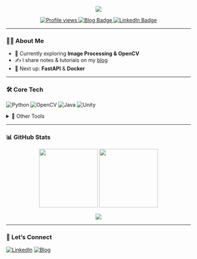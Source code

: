 <!-- Banner -->
<div align="center">
  <img src="https://readme-typing-svg.herokuapp.com/?lines=Hi,%20I’m%20Ayşenur%20👋;Image%20Processing%20Enthusiast;Always%20Learning%20🚀&center=true&width=500&height=50">
</div>

<p align="center">
  <a href="https://github.com/Aysenur-Erkin">
    <img src="https://komarev.com/ghpvc/?username=Aysenur-Erkin&style=flat-square&color=blue" alt="Profile views" />
  </a>
  <a href="https://talkbytechtalk.blogspot.com/">
    <img src="https://img.shields.io/badge/Blog-TechTalk-blue?logo=blogger&style=flat-square" alt="Blog Badge" />
  </a>
  <a href="https://linkedin.com/in/ayşenur-erkin">
    <img src="https://img.shields.io/badge/LinkedIn-Ayşenur%20Erkin-blue?logo=linkedin&style=flat-square" alt="LinkedIn Badge" />
  </a>
</p>

---

### 👩‍💻 About Me
- 🔭 Currently exploring **Image Processing & OpenCV**
- ✍️ I share notes & tutorials on my [blog](https://talkbytechtalk.blogspot.com/)
- 🌱 Next up: **FastAPI** & **Docker**

---

### 🛠 Core Tech
![Python](https://img.shields.io/badge/Python-3677A9?style=for-the-badge&logo=python&logoColor=white)
![OpenCV](https://img.shields.io/badge/OpenCV-5C3EE8?style=for-the-badge&logo=opencv&logoColor=white)
![Java](https://img.shields.io/badge/Java-F89820?style=for-the-badge&logo=java&logoColor=white)
![Unity](https://img.shields.io/badge/Unity-000000?style=for-the-badge&logo=unity&logoColor=white)

<details>
<summary>🧩 Other Tools</summary>

![C](https://img.shields.io/badge/C-00599C?style=flat-square&logo=c&logoColor=white)
![C#](https://img.shields.io/badge/C%23-239120?style=flat-square&logo=c-sharp&logoColor=white)
![Kotlin](https://img.shields.io/badge/Kotlin-0095D5?style=flat-square&logo=kotlin&logoColor=white)
![HTML5](https://img.shields.io/badge/HTML5-E34F26?style=flat-square&logo=html5&logoColor=white)
![CSS3](https://img.shields.io/badge/CSS3-1572B6?style=flat-square&logo=css3&logoColor=white)
![MySQL](https://img.shields.io/badge/MySQL-4479A1?style=flat-square&logo=mysql&logoColor=white)
![Firebase](https://img.shields.io/badge/Firebase-FFCA28?style=flat-square&logo=firebase&logoColor=black)

</details>

---

### 📊 GitHub Stats
<div align="center">
  <img height="160px" src="https://github-readme-stats.vercel.app/api?username=Aysenur-Erkin&show_icons=true&theme=default&hide_border=true" />
  <img height="160px" src="https://github-readme-stats.vercel.app/api/top-langs/?username=Aysenur-Erkin&layout=compact&hide_border=true" />
</div>

<p align="center">
  <img src="https://github-readme-streak-stats.herokuapp.com/?user=Aysenur-Erkin&hide_border=true" />
</p>

---

### 💬 Let’s Connect
[![LinkedIn](https://img.shields.io/badge/LinkedIn-0A66C2?style=for-the-badge&logo=linkedin&logoColor=white)](https://linkedin.com/in/ayşenur-erkin)
[![Blog](https://img.shields.io/badge/Blog-TechTalk-ff69b4?style=for-the-badge)](https://talkbytechtalk.blogspot.com/)

